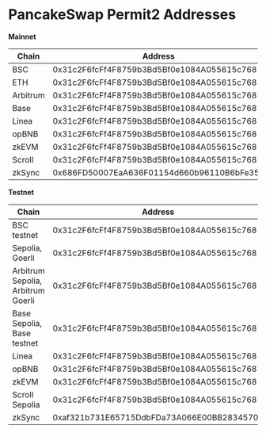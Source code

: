 # PancakeSwap Permit2 Addresses

**Mainnet**

| Chain | Address
| ------------------------------------------ | ------------------------------------------ |
| BSC | 0x31c2F6fcFf4F8759b3Bd5Bf0e1084A055615c768 | 
| ETH | 0x31c2F6fcFf4F8759b3Bd5Bf0e1084A055615c768 | 
| Arbitrum | 0x31c2F6fcFf4F8759b3Bd5Bf0e1084A055615c768 | 
| Base | 0x31c2F6fcFf4F8759b3Bd5Bf0e1084A055615c768 | 
| Linea | 0x31c2F6fcFf4F8759b3Bd5Bf0e1084A055615c768 | 
| opBNB | 0x31c2F6fcFf4F8759b3Bd5Bf0e1084A055615c768 | 
| zkEVM | 0x31c2F6fcFf4F8759b3Bd5Bf0e1084A055615c768 | 
| Scroll | 0x31c2F6fcFf4F8759b3Bd5Bf0e1084A055615c768 | 
| zkSync | 0x686FD50007EaA636F01154d660b96110B6bFe351 | 

**Testnet**

| Chain | Address
| ------------------------------------------ | ------------------------------------------ |
| BSC testnet | 0x31c2F6fcFf4F8759b3Bd5Bf0e1084A055615c768 | 
| Sepolia, Goerli | 0x31c2F6fcFf4F8759b3Bd5Bf0e1084A055615c768 | 
| Arbitrum Sepolia, Arbitrum Goerli | 0x31c2F6fcFf4F8759b3Bd5Bf0e1084A055615c768 | 
| Base Sepolia, Base testnet | 0x31c2F6fcFf4F8759b3Bd5Bf0e1084A055615c768 | 
| Linea | 0x31c2F6fcFf4F8759b3Bd5Bf0e1084A055615c768 | 
| opBNB | 0x31c2F6fcFf4F8759b3Bd5Bf0e1084A055615c768 | 
| zkEVM | 0x31c2F6fcFf4F8759b3Bd5Bf0e1084A055615c768 | 
| Scroll Sepolia | 0x31c2F6fcFf4F8759b3Bd5Bf0e1084A055615c768 | 
| zkSync | 0xaf321b731E65715DdbFDa73A066E00BB28345709 | 

